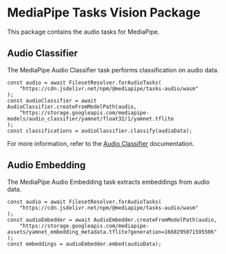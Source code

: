 # MediaPipe Tasks Vision Package

This package contains the audio tasks for MediaPipe.

## Audio Classifier

The MediaPipe Audio Classifier task performs classification on audio data.

```
const audio = await FilesetResolver.forAudioTasks(
    "https://cdn.jsdelivr.net/npm/@mediapipe/tasks-audio/wasm"
);
const audioClassifier = await AudioClassifier.createFromModelPath(audio,
    "https://storage.googleapis.com/mediapipe-models/audio_classifier/yamnet/float32/1/yamnet.tflite
);
const classifications = audioClassifier.classify(audioData);
```

For more information, refer to the [Audio Classifier](https://developers.google.com/mediapipe/solutions/audio/audio_classifier/web_js) documentation.

## Audio Embedding

The MediaPipe Audio Embedding task extracts embeddings from audio data.

```
const audio = await FilesetResolver.forAudioTasks(
    "https://cdn.jsdelivr.net/npm/@mediapipe/tasks-audio/wasm"
);
const audioEmbedder = await AudioEmbedder.createFromModelPath(audio,
    "https://storage.googleapis.com/mediapipe-assets/yamnet_embedding_metadata.tflite?generation=1668295071595506"
);
const embeddings = audioEmbedder.embed(audioData);
```
